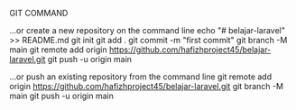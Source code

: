GIT COMMAND

…or create a new repository on the command line
echo "# belajar-laravel" >> README.md
git init
git add .
git commit -m "first commit"
git branch -M main
git remote add origin https://github.com/hafizhproject45/belajar-laravel.git
git push -u origin main

…or push an existing repository from the command line
git remote add origin https://github.com/hafizhproject45/belajar-laravel.git
git branch -M main
git push -u origin main

